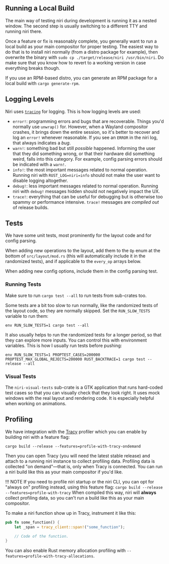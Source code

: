 ## Running a Local Build

The main way of testing niri during development is running it as a nested window. The second step is usually switching to a different TTY and running niri there.

Once a feature or fix is reasonably complete, you generally want to run a local build as your main compositor for proper testing. The easiest way to do that is to install niri normally (from a distro package for example), then overwrite the binary with `sudo cp ./target/release/niri /usr/bin/niri`. Do make sure that you know how to revert to a working version in case everything breaks though.

If you use an RPM-based distro, you can generate an RPM package for a local build with `cargo generate-rpm`.

## Logging Levels

Niri uses [`tracing`](https://lib.rs/crates/tracing) for logging. This is how logging levels are used:

- `error!`: programming errors and bugs that are recoverable. Things you'd normally use `unwrap()` for. However, when a Wayland compositor crashes, it brings down the entire session, so it's better to recover and log an `error!` whenever reasonable. If you see an `ERROR` in the niri log, that always indicates a *bug*.
- `warn!`: something bad but still *possible* happened. Informing the user that they did something wrong, or that their hardware did something weird, falls into this category. For example, config parsing errors should be indicated with a `warn!`.
- `info!`: the most important messages related to normal operation. Running niri with `RUST_LOG=niri=info` should not make the user want to disable logging altogether.
- `debug!`: less important messages related to normal operation. Running niri with `debug!` messages hidden should not negatively impact the UX.
- `trace!`: everything that can be useful for debugging but is otherwise too spammy or performance intensive. `trace!` messages are *compiled out* of release builds.

## Tests

We have some unit tests, most prominently for the layout code and for config parsing.

When adding new operations to the layout, add them to the `Op` enum at the bottom of `src/layout/mod.rs` (this will automatically include it in the randomized tests), and if applicable to the `every_op` arrays below.

When adding new config options, include them in the config parsing test.

### Running Tests

Make sure to run `cargo test --all` to run tests from sub-crates too.

Some tests are a bit too slow to run normally, like the randomized tests of the layout code, so they are normally skipped. Set the `RUN_SLOW_TESTS` variable to run them:

```
env RUN_SLOW_TESTS=1 cargo test --all
```

It also usually helps to run the randomized tests for a longer period, so that they can explore more inputs. You can control this with environment variables. This is how I usually run tests before pushing:

```
env RUN_SLOW_TESTS=1 PROPTEST_CASES=200000 PROPTEST_MAX_GLOBAL_REJECTS=200000 RUST_BACKTRACE=1 cargo test --release --all
```

### Visual Tests

The `niri-visual-tests` sub-crate is a GTK application that runs hard-coded test cases so that you can visually check that they look right. It uses mock windows with the real layout and rendering code. It is especially helpful when working on animations.

## Profiling

We have integration with the [Tracy](https://github.com/wolfpld/tracy) profiler which you can enable by building niri with a feature flag:

```
cargo build --release --features=profile-with-tracy-ondemand
```

Then you can open Tracy (you will need the latest stable release) and attach to a running niri instance to collect profiling data. Profiling data is collected "on demand"—that is, only when Tracy is connected. You can run a niri build like this as your main compositor if you'd like.

!!! NOTE
    If you need to profile niri startup or the niri CLI, you can opt for "always on" profiling instead, using this feature flag:
    ```
    cargo build --release --features=profile-with-tracy
    ```
    When compiled this way, niri will **always** collect profiling data, so you can't run a build like this as your main compositor.
    
To make a niri function show up in Tracy, instrument it like this:

```rust
pub fn some_function() {
    let _span = tracy_client::span!("some_function");

    // Code of the function.
}
```

You can also enable Rust memory allocation profiling with `--features=profile-with-tracy-allocations`.

